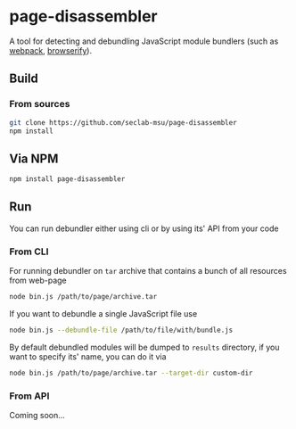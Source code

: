 # page-disassembler

A tool for detecting and debundling JavaScript module bundlers (such as [webpack](https://webpack.js.org/), [browserify](https://browserify.org/)).

## Build

### From sources

```bash
git clone https://github.com/seclab-msu/page-disassembler
npm install
```

## Via NPM

```bash
npm install page-disassembler
```

## Run

You can run debundler either using cli or by using its' API from your code

### From CLI

For running debundler on `tar` archive that contains a bunch of all resources from web-page

```bash
node bin.js /path/to/page/archive.tar
```

If you want to debundle a single JavaScript file use

```bash
node bin.js --debundle-file /path/to/file/with/bundle.js
```

By default debundled modules will be dumped to `results` directory, if you want to specify its' name, you can do it via

```bash
node bin.js /path/to/page/archive.tar --target-dir custom-dir
```

### From API

Coming soon...
